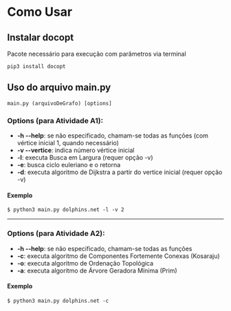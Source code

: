 # Como Usar

## Instalar docopt
  Pacote necessário para execução com parâmetros via terminal

  ```
  pip3 install docopt
  ```

## Uso do arquivo main.py

    main.py (arquivoDeGrafo) [options]

### Options (para Atividade A1):

  * **-h --help**: se não especificado, chamam-se todas as funções (com vértice inicial 1, quando necessário)
  * **-v --vertice**: indica número vértice inicial  
  * **-l**: executa Busca em Largura (requer opção -v)  
  * **-e**: busca ciclo euleriano e o retorna  
  * **-d**: executa algoritmo de Dijkstra a partir do vertice inicial (requer opção -v)

#### Exemplo

    $ python3 main.py dolphins.net -l -v 2

***

### Options (para Atividade A2):
  * **-h --help**: se não especificado, chamam-se todas as funções
  * **-c**: executa algoritmo de Componentes Fortemente Conexas (Kosaraju)  
  * **-o**: executa algoritmo de Ordenação Topológica 
  * **-a**: executa algoritmo de Árvore Geradora Mínima (Prim)

#### Exemplo

    $ python3 main.py dolphins.net -c
